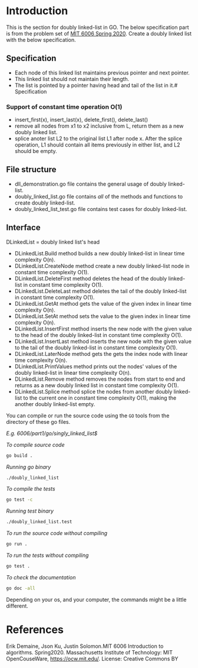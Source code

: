 # Introduction 
This is the section for doubly linked-list in GO. The below specification part is from the problem set of [MIT 6006 Spring 2020](https://ocw.mit.edu/courses/6-006-introduction-to-algorithms-spring-2020/resources/mit6_006s20_ps1-questions/).
Create a doubly linked list with the below specification.

## Specification
- Each node of this linked list maintains previous pointer and next pointer.
- This linked list should not maintain their length.
- The list is pointed by a pointer having head and tail of the list in it.# Specification

### Support of constant time operation O(1)
* insert_first(x), insert_last(x), delete_first(), delete_last()
* remove all nodes from x1 to x2 inclusive from L, return them as a new doubly linked list.
* splice anoter list L2 to the original list L1 after node x. After the splice operation, L1 should contain all items previously in either list, and L2 should be empty.

## File structure
- dll_demonstration.go file contains the general usage of doubly linked-list.
- doubly_linked_list.go file contains *all* of the methods and functions to create doubly linked-list.
- doubly_linked_list_test.go file contains test cases for doubly linked-list.

## Interface
DLinkedList = doubly linked list's head
- DLinkedList.Build method builds a new doubly linked-list in linear time complexity O(n).
- DLinkedList.CreateNode method create a new doubly linked-list node in constant time complexity O(1).
- DLinkedList.DeleteFirst method deletes the head of the doubly linked-list in constant time complexity O(1).
- DLinkedList.DeleteLast method deletes the tail of the doubly linked-list in constant time complexity O(1).
- DLinkedList.GetAt method gets the value of the given index in linear time complexity O(n).
- DLinkedList.SetAt method sets the value to the given index in linear time complexity O(n).
- DLinkedList.InsertFirst method inserts the new node with the given value to the head of the doubly linked-list in constant time complexity O(1).
- DLinkedList.InsertLast method inserts the new node with the given value to the tail of the doubly linked-list in constant time complexity O(1).
- DLinkedList.LaterNode method gets the gets the index node with linear time complexity O(n).
- DLinkedList.PrintValues method prints out the nodes' values of the doubly linked-list in linear time complexity O(n).
- DLinkedList.Remove method removes the nodes from start to end and returns as a new doubly linked list in constant time complexity O(1).
- DLinkedList.Splice method splice the nodes from another doubly linked-list to the current one in constant time complexity O(1), making the another doubly linked-list empty.

You can compile or run the source code using the `GO` tools from the directory of these go files.

*E.g. 6006/part1/go/singly_linked_list$*

*To compile source code*
```bash
go build .
```

*Running go binary*
```bash
./doubly_linked_list
```

*To compile the tests*
```bash
go test -c
```

*Running test binary*
```bash
./doubly_linked_list.test
```

*To run the source code without compiling*
```bash
go run .
```

*To run the tests without compiling*
```bash
go test .
```

*To check the documentation*
```bash
go doc -all
```
Depending on your os, and your computer, the commands might be a little different.

# References

Erik Demaine, Json Ku, Justin Solomon.MIT 6006 Introduction to algorithms. Spring2020. Massachusetts Institute of Technology: MIT OpenCouseWare, https://ocw.mit.edu/. License: Creative Commons BY
